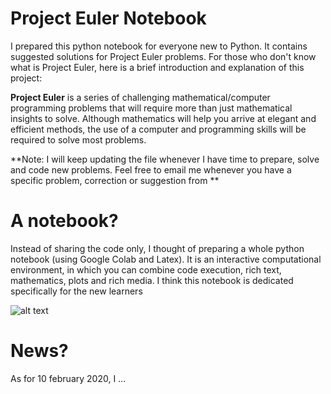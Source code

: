 # Project Euler Notebook
I prepared this python notebook for everyone new to Python. It contains suggested solutions for Project Euler problems. For those who don't know what is Project Euler, here is a brief introduction and explanation of this project:

**Project Euler** is a series of challenging mathematical/computer programming problems that will require more than just mathematical insights to solve. Although mathematics will help you arrive at elegant and efficient methods, the use of a computer and programming skills will be required to solve most problems.

**Note: I will keep updating the file whenever I have time to prepare, solve and code new problems. Feel free to email me whenever you have a specific problem, correction or suggestion from **

# A notebook?
Instead of sharing the code only, I thought of preparing a whole python notebook (using Google Colab and Latex). It is an interactive computational environment, in which you can combine code execution, rich text, mathematics, plots and rich media. I think this notebook is dedicated specifically for the new learners 

![alt text](https://i.ibb.co/xM71L3k/Capture-d-e-cran-2020-02-10-a-21-34-13.png)


# News?

As for 10 february 2020, I ...
